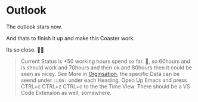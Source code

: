 # Outlook

The outlook stars now.

And thats to finish it up and make this Coaster work.

Its so close. 🧑‍🏭

> Current Status is +50 working hours spend so far.
> 🤔, so 60hours and is should work and 70hours and then ok and 80hours then it could be seen as nicey.
> See More in [Orginsation](https://raw.githubusercontent.com/FrankBevr/Inkora/main/docs/Organisation.org), the specific Data can be seend under `:LOG:` under each Heading.
> Open Up Emacs and press CTRL+c CTRL+z CTRL+c to the the Time View. There should be a VS Code Extension as well, somewhere.

